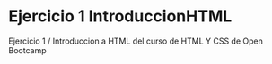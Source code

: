 # Ejercicio 1 IntroduccionHTML
Ejercicio 1 / Introduccion a HTML del curso de HTML Y CSS de Open Bootcamp

